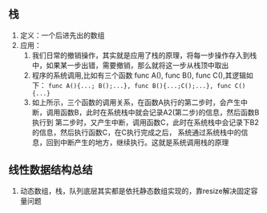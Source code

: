 ## 栈
1. 定义：一个后进先出的数组
2. 应用：
    1. 我们日常的撤销操作，其实就是应用了栈的原理，将每一步操作存入到栈中，如果某一步出错，需要撤销，那么就将这一步从栈顶中取出
    2. 程序的系统调用,比如有三个函数 func A(), func B(), func C(),其逻辑如下：
        ``func A(){...; B();...}, func B(){...;C();...}, func C(){...}``
    3. 如上所示，三个函数的调用关系，在函数A执行的第二步时，会产生中断，调用函数B，此时在系统栈中就会记录A2(第二步)的信息，然后函数B执行到
    第二步时，又产生中断，调用函数C，此时在系统栈中会记录下B2的信息，然后执行函数C，在C执行完成之后，
    系统通过系统栈中的信息，回到中断产生的地方，继续执行。这就是系统调用栈的原理
    
## 线性数据结构总结
1. 动态数组，栈，队列底层其实都是依托静态数组实现的，靠resize解决固定容量问题   
